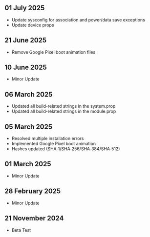 ## 01 July 2025
- Update sysconfig for association and power/data save exceptions
- Update device props

## 21 June 2025
- Remove Google Pixel boot animation files

## 10 June 2025
- Minor Update

## 06 March 2025
- Updated all build-related strings in the system.prop
- Updated all build-related strings in the module.prop

## 05 March 2025
- Resolved multiple installation errors
- Implemented Google Pixel boot animation  
- Hashes updated (SHA‑1/SHA‑256/SHA‑384/SHA‑512)

## 01 March 2025
- Minor Update  

## 28 February 2025
- Minor Update

## 21 November 2024
- Beta Test